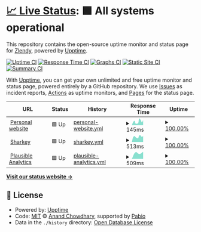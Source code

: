 # [📈 Live Status](https://status.zlendy.com): <!--live status--> **🟩 All systems operational**

This repository contains the open-source uptime monitor and status page for [Zlendy](https://zlendy.com), powered by [Upptime](https://github.com/upptime/upptime).

[![Uptime CI](https://github.com/Zlendy/upptime/workflows/Uptime%20CI/badge.svg)](https://github.com/Zlendy/upptime/actions?query=workflow%3A%22Uptime+CI%22)
[![Response Time CI](https://github.com/Zlendy/upptime/workflows/Response%20Time%20CI/badge.svg)](https://github.com/Zlendy/upptime/actions?query=workflow%3A%22Response+Time+CI%22)
[![Graphs CI](https://github.com/Zlendy/upptime/workflows/Graphs%20CI/badge.svg)](https://github.com/Zlendy/upptime/actions?query=workflow%3A%22Graphs+CI%22)
[![Static Site CI](https://github.com/Zlendy/upptime/workflows/Static%20Site%20CI/badge.svg)](https://github.com/Zlendy/upptime/actions?query=workflow%3A%22Static+Site+CI%22)
[![Summary CI](https://github.com/Zlendy/upptime/workflows/Summary%20CI/badge.svg)](https://github.com/Zlendy/upptime/actions?query=workflow%3A%22Summary+CI%22)

With [Upptime](https://upptime.js.org), you can get your own unlimited and free uptime monitor and status page, powered entirely by a GitHub repository. We use [Issues](https://github.com/Zlendy/upptime/issues) as incident reports, [Actions](https://github.com/Zlendy/upptime/actions) as uptime monitors, and [Pages](https://status.zlendy.com) for the status page.

<!--start: status pages-->
<!-- This summary is generated by Upptime (https://github.com/upptime/upptime) -->
<!-- Do not edit this manually, your changes will be overwritten -->
<!-- prettier-ignore -->
| URL | Status | History | Response Time | Uptime |
| --- | ------ | ------- | ------------- | ------ |
| <img alt="" src="https://icons.duckduckgo.com/ip3/zlendy.com.ico" height="13"> [Personal website](https://zlendy.com) | 🟩 Up | [personal-website.yml](https://github.com/Zlendy/status.zlendy.com/commits/HEAD/history/personal-website.yml) | <details><summary><img alt="Response time graph" src="./graphs/personal-website/response-time-week.png" height="20"> 145ms</summary><br><a href="https://status.zlendy.com/history/personal-website"><img alt="Response time 136" src="https://img.shields.io/endpoint?url=https%3A%2F%2Fraw.githubusercontent.com%2FZlendy%2Fstatus.zlendy.com%2FHEAD%2Fapi%2Fpersonal-website%2Fresponse-time.json"></a><br><a href="https://status.zlendy.com/history/personal-website"><img alt="24-hour response time 151" src="https://img.shields.io/endpoint?url=https%3A%2F%2Fraw.githubusercontent.com%2FZlendy%2Fstatus.zlendy.com%2FHEAD%2Fapi%2Fpersonal-website%2Fresponse-time-day.json"></a><br><a href="https://status.zlendy.com/history/personal-website"><img alt="7-day response time 145" src="https://img.shields.io/endpoint?url=https%3A%2F%2Fraw.githubusercontent.com%2FZlendy%2Fstatus.zlendy.com%2FHEAD%2Fapi%2Fpersonal-website%2Fresponse-time-week.json"></a><br><a href="https://status.zlendy.com/history/personal-website"><img alt="30-day response time 135" src="https://img.shields.io/endpoint?url=https%3A%2F%2Fraw.githubusercontent.com%2FZlendy%2Fstatus.zlendy.com%2FHEAD%2Fapi%2Fpersonal-website%2Fresponse-time-month.json"></a><br><a href="https://status.zlendy.com/history/personal-website"><img alt="1-year response time 136" src="https://img.shields.io/endpoint?url=https%3A%2F%2Fraw.githubusercontent.com%2FZlendy%2Fstatus.zlendy.com%2FHEAD%2Fapi%2Fpersonal-website%2Fresponse-time-year.json"></a></details> | <details><summary><a href="https://status.zlendy.com/history/personal-website">100.00%</a></summary><a href="https://status.zlendy.com/history/personal-website"><img alt="All-time uptime 100.00%" src="https://img.shields.io/endpoint?url=https%3A%2F%2Fraw.githubusercontent.com%2FZlendy%2Fstatus.zlendy.com%2FHEAD%2Fapi%2Fpersonal-website%2Fuptime.json"></a><br><a href="https://status.zlendy.com/history/personal-website"><img alt="24-hour uptime 100.00%" src="https://img.shields.io/endpoint?url=https%3A%2F%2Fraw.githubusercontent.com%2FZlendy%2Fstatus.zlendy.com%2FHEAD%2Fapi%2Fpersonal-website%2Fuptime-day.json"></a><br><a href="https://status.zlendy.com/history/personal-website"><img alt="7-day uptime 100.00%" src="https://img.shields.io/endpoint?url=https%3A%2F%2Fraw.githubusercontent.com%2FZlendy%2Fstatus.zlendy.com%2FHEAD%2Fapi%2Fpersonal-website%2Fuptime-week.json"></a><br><a href="https://status.zlendy.com/history/personal-website"><img alt="30-day uptime 100.00%" src="https://img.shields.io/endpoint?url=https%3A%2F%2Fraw.githubusercontent.com%2FZlendy%2Fstatus.zlendy.com%2FHEAD%2Fapi%2Fpersonal-website%2Fuptime-month.json"></a><br><a href="https://status.zlendy.com/history/personal-website"><img alt="1-year uptime 100.00%" src="https://img.shields.io/endpoint?url=https%3A%2F%2Fraw.githubusercontent.com%2FZlendy%2Fstatus.zlendy.com%2FHEAD%2Fapi%2Fpersonal-website%2Fuptime-year.json"></a></details>
| <img alt="" src="https://icons.duckduckgo.com/ip3/social.zlendy.com.ico" height="13"> [Sharkey](https://social.zlendy.com) | 🟩 Up | [sharkey.yml](https://github.com/Zlendy/status.zlendy.com/commits/HEAD/history/sharkey.yml) | <details><summary><img alt="Response time graph" src="./graphs/sharkey/response-time-week.png" height="20"> 513ms</summary><br><a href="https://status.zlendy.com/history/sharkey"><img alt="Response time 615" src="https://img.shields.io/endpoint?url=https%3A%2F%2Fraw.githubusercontent.com%2FZlendy%2Fstatus.zlendy.com%2FHEAD%2Fapi%2Fsharkey%2Fresponse-time.json"></a><br><a href="https://status.zlendy.com/history/sharkey"><img alt="24-hour response time 659" src="https://img.shields.io/endpoint?url=https%3A%2F%2Fraw.githubusercontent.com%2FZlendy%2Fstatus.zlendy.com%2FHEAD%2Fapi%2Fsharkey%2Fresponse-time-day.json"></a><br><a href="https://status.zlendy.com/history/sharkey"><img alt="7-day response time 513" src="https://img.shields.io/endpoint?url=https%3A%2F%2Fraw.githubusercontent.com%2FZlendy%2Fstatus.zlendy.com%2FHEAD%2Fapi%2Fsharkey%2Fresponse-time-week.json"></a><br><a href="https://status.zlendy.com/history/sharkey"><img alt="30-day response time 566" src="https://img.shields.io/endpoint?url=https%3A%2F%2Fraw.githubusercontent.com%2FZlendy%2Fstatus.zlendy.com%2FHEAD%2Fapi%2Fsharkey%2Fresponse-time-month.json"></a><br><a href="https://status.zlendy.com/history/sharkey"><img alt="1-year response time 615" src="https://img.shields.io/endpoint?url=https%3A%2F%2Fraw.githubusercontent.com%2FZlendy%2Fstatus.zlendy.com%2FHEAD%2Fapi%2Fsharkey%2Fresponse-time-year.json"></a></details> | <details><summary><a href="https://status.zlendy.com/history/sharkey">100.00%</a></summary><a href="https://status.zlendy.com/history/sharkey"><img alt="All-time uptime 99.56%" src="https://img.shields.io/endpoint?url=https%3A%2F%2Fraw.githubusercontent.com%2FZlendy%2Fstatus.zlendy.com%2FHEAD%2Fapi%2Fsharkey%2Fuptime.json"></a><br><a href="https://status.zlendy.com/history/sharkey"><img alt="24-hour uptime 100.00%" src="https://img.shields.io/endpoint?url=https%3A%2F%2Fraw.githubusercontent.com%2FZlendy%2Fstatus.zlendy.com%2FHEAD%2Fapi%2Fsharkey%2Fuptime-day.json"></a><br><a href="https://status.zlendy.com/history/sharkey"><img alt="7-day uptime 100.00%" src="https://img.shields.io/endpoint?url=https%3A%2F%2Fraw.githubusercontent.com%2FZlendy%2Fstatus.zlendy.com%2FHEAD%2Fapi%2Fsharkey%2Fuptime-week.json"></a><br><a href="https://status.zlendy.com/history/sharkey"><img alt="30-day uptime 99.29%" src="https://img.shields.io/endpoint?url=https%3A%2F%2Fraw.githubusercontent.com%2FZlendy%2Fstatus.zlendy.com%2FHEAD%2Fapi%2Fsharkey%2Fuptime-month.json"></a><br><a href="https://status.zlendy.com/history/sharkey"><img alt="1-year uptime 99.56%" src="https://img.shields.io/endpoint?url=https%3A%2F%2Fraw.githubusercontent.com%2FZlendy%2Fstatus.zlendy.com%2FHEAD%2Fapi%2Fsharkey%2Fuptime-year.json"></a></details>
| <img alt="" src="https://icons.duckduckgo.com/ip3/pce.zlendy.com.ico" height="13"> [Plausible Analytics](https://pce.zlendy.com) | 🟩 Up | [plausible-analytics.yml](https://github.com/Zlendy/status.zlendy.com/commits/HEAD/history/plausible-analytics.yml) | <details><summary><img alt="Response time graph" src="./graphs/plausible-analytics/response-time-week.png" height="20"> 509ms</summary><br><a href="https://status.zlendy.com/history/plausible-analytics"><img alt="Response time 509" src="https://img.shields.io/endpoint?url=https%3A%2F%2Fraw.githubusercontent.com%2FZlendy%2Fstatus.zlendy.com%2FHEAD%2Fapi%2Fplausible-analytics%2Fresponse-time.json"></a><br><a href="https://status.zlendy.com/history/plausible-analytics"><img alt="24-hour response time 587" src="https://img.shields.io/endpoint?url=https%3A%2F%2Fraw.githubusercontent.com%2FZlendy%2Fstatus.zlendy.com%2FHEAD%2Fapi%2Fplausible-analytics%2Fresponse-time-day.json"></a><br><a href="https://status.zlendy.com/history/plausible-analytics"><img alt="7-day response time 509" src="https://img.shields.io/endpoint?url=https%3A%2F%2Fraw.githubusercontent.com%2FZlendy%2Fstatus.zlendy.com%2FHEAD%2Fapi%2Fplausible-analytics%2Fresponse-time-week.json"></a><br><a href="https://status.zlendy.com/history/plausible-analytics"><img alt="30-day response time 509" src="https://img.shields.io/endpoint?url=https%3A%2F%2Fraw.githubusercontent.com%2FZlendy%2Fstatus.zlendy.com%2FHEAD%2Fapi%2Fplausible-analytics%2Fresponse-time-month.json"></a><br><a href="https://status.zlendy.com/history/plausible-analytics"><img alt="1-year response time 509" src="https://img.shields.io/endpoint?url=https%3A%2F%2Fraw.githubusercontent.com%2FZlendy%2Fstatus.zlendy.com%2FHEAD%2Fapi%2Fplausible-analytics%2Fresponse-time-year.json"></a></details> | <details><summary><a href="https://status.zlendy.com/history/plausible-analytics">100.00%</a></summary><a href="https://status.zlendy.com/history/plausible-analytics"><img alt="All-time uptime 100.00%" src="https://img.shields.io/endpoint?url=https%3A%2F%2Fraw.githubusercontent.com%2FZlendy%2Fstatus.zlendy.com%2FHEAD%2Fapi%2Fplausible-analytics%2Fuptime.json"></a><br><a href="https://status.zlendy.com/history/plausible-analytics"><img alt="24-hour uptime 100.00%" src="https://img.shields.io/endpoint?url=https%3A%2F%2Fraw.githubusercontent.com%2FZlendy%2Fstatus.zlendy.com%2FHEAD%2Fapi%2Fplausible-analytics%2Fuptime-day.json"></a><br><a href="https://status.zlendy.com/history/plausible-analytics"><img alt="7-day uptime 100.00%" src="https://img.shields.io/endpoint?url=https%3A%2F%2Fraw.githubusercontent.com%2FZlendy%2Fstatus.zlendy.com%2FHEAD%2Fapi%2Fplausible-analytics%2Fuptime-week.json"></a><br><a href="https://status.zlendy.com/history/plausible-analytics"><img alt="30-day uptime 100.00%" src="https://img.shields.io/endpoint?url=https%3A%2F%2Fraw.githubusercontent.com%2FZlendy%2Fstatus.zlendy.com%2FHEAD%2Fapi%2Fplausible-analytics%2Fuptime-month.json"></a><br><a href="https://status.zlendy.com/history/plausible-analytics"><img alt="1-year uptime 100.00%" src="https://img.shields.io/endpoint?url=https%3A%2F%2Fraw.githubusercontent.com%2FZlendy%2Fstatus.zlendy.com%2FHEAD%2Fapi%2Fplausible-analytics%2Fuptime-year.json"></a></details>

<!--end: status pages-->

[**Visit our status website →**](https://status.zlendy.com)

## 📄 License

- Powered by: [Upptime](https://github.com/upptime/upptime)
- Code: [MIT](./LICENSE) © [Anand Chowdhary](https://anandchowdhary.com), supported by [Pabio](https://pabio.com)
- Data in the `./history` directory: [Open Database License](https://opendatacommons.org/licenses/odbl/1-0/)
